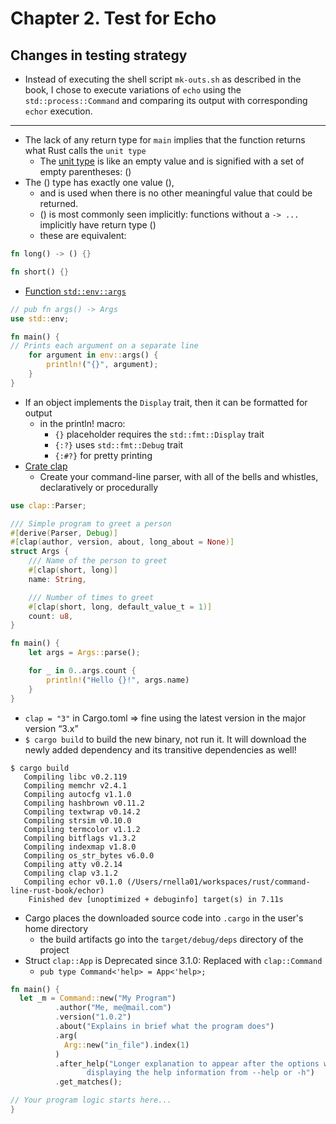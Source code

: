 # Chapter 2. Test for Echo

## Changes in testing strategy
- Instead of executing the shell script `mk-outs.sh` as described in the book, I chose to execute variations of `echo` using the `std::process::Command` and comparing its output with corresponding `echor` execution.

___
- The lack of any return type for `main` implies that the function returns what Rust calls the `unit type`
  - The [unit type](https://doc.rust-lang.org/std/primitive.unit.html) is like an empty value and is signified with a set of empty parentheses: ()
- The () type has exactly one value (), 
  - and is used when there is no other meaningful value that could be returned. 
  - () is most commonly seen implicitly: functions without a `-> ...` implicitly have return type ()
  - these are equivalent:
```rust
fn long() -> () {}

fn short() {}
```
- [Function `std::env::args`](https://doc.rust-lang.org/stable/std/env/fn.args.html)
```rust
// pub fn args() -> Args
use std::env;

fn main() {
// Prints each argument on a separate line
    for argument in env::args() {
        println!("{}", argument);
    }
}
```
- If an object implements the `Display` trait, then it can be formatted for output
  - in the println! macro:
    - `{}` placeholder requires the `std::fmt::Display` trait
    - `{:?}` uses `std::fmt::Debug` trait
    - `{:#?}` for pretty printing
- [Crate clap](https://docs.rs/clap/latest/clap/index.html)
  - Create your command-line parser, with all of the bells and whistles, declaratively or procedurally
```rust
use clap::Parser;

/// Simple program to greet a person
#[derive(Parser, Debug)]
#[clap(author, version, about, long_about = None)]
struct Args {
    /// Name of the person to greet
    #[clap(short, long)]
    name: String,

    /// Number of times to greet
    #[clap(short, long, default_value_t = 1)]
    count: u8,
}

fn main() {
    let args = Args::parse();

    for _ in 0..args.count {
        println!("Hello {}!", args.name)
    }
}
```
- `clap = "3"` in Cargo.toml => fine using the latest version in the major version “3.x”
- `$ cargo build` to build the new binary, not run it. It will download the newly added dependency and its transitive dependencies as well!
```shell
$ cargo build
   Compiling libc v0.2.119
   Compiling memchr v2.4.1
   Compiling autocfg v1.1.0
   Compiling hashbrown v0.11.2
   Compiling textwrap v0.14.2
   Compiling strsim v0.10.0
   Compiling termcolor v1.1.2
   Compiling bitflags v1.3.2
   Compiling indexmap v1.8.0
   Compiling os_str_bytes v6.0.0
   Compiling atty v0.2.14
   Compiling clap v3.1.2
   Compiling echor v0.1.0 (/Users/rnella01/workspaces/rust/command-line-rust-book/echor)
    Finished dev [unoptimized + debuginfo] target(s) in 7.11s
```
- Cargo places the downloaded source code into `.cargo` in the user's home directory 
  - the build artifacts go into the `target/debug/deps` directory of the project
- Struct `clap::App` is Deprecated since 3.1.0: Replaced with `clap::Command`
  - `pub type Command<'help> = App<'help>;`
```rust
fn main() {
  let _m = Command::new("My Program")
          .author("Me, me@mail.com")
          .version("1.0.2")
          .about("Explains in brief what the program does")
          .arg(
            Arg::new("in_file").index(1)
          )
          .after_help("Longer explanation to appear after the options when \
                 displaying the help information from --help or -h")
          .get_matches();

// Your program logic starts here...
}
```